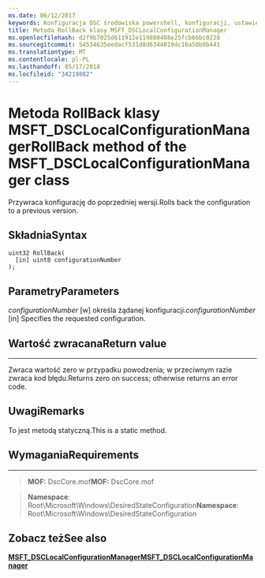 ```yaml
---
ms.date: 06/12/2017
keywords: Konfiguracja DSC środowiska powershell, konfiguracji, ustawienia
title: Metoda RollBack klasy MSFT_DSCLocalConfigurationManager
ms.openlocfilehash: d2f9b7025d611912e119800408e25fcb66bc0228
ms.sourcegitcommit: 54534635eedacf531d8d6344019dc16a50b8b441
ms.translationtype: MT
ms.contentlocale: pl-PL
ms.lasthandoff: 05/17/2018
ms.locfileid: "34219882"
---
```

# <a name="rollback-method-of-the-msftdsclocalconfigurationmanager-class"></a><span data-ttu-id="e359b-103">Metoda RollBack klasy MSFT_DSCLocalConfigurationManager</span><span class="sxs-lookup"><span data-stu-id="e359b-103">RollBack method of the MSFT_DSCLocalConfigurationManager class</span></span>

<span data-ttu-id="e359b-104">Przywraca konfigurację do poprzedniej wersji.</span><span class="sxs-lookup"><span data-stu-id="e359b-104">Rolls back the configuration to a previous version.</span></span>

<a name="syntax"></a><span data-ttu-id="e359b-105">Składnia</span><span class="sxs-lookup"><span data-stu-id="e359b-105">Syntax</span></span>
------

```mof
uint32 RollBack(
  [in] uint8 configurationNumber
);
```

<a name="parameters"></a><span data-ttu-id="e359b-106">Parametry</span><span class="sxs-lookup"><span data-stu-id="e359b-106">Parameters</span></span>
----------

<span data-ttu-id="e359b-107">*configurationNumber* \[w\] określa żądanej konfiguracji.</span><span class="sxs-lookup"><span data-stu-id="e359b-107">*configurationNumber* \[in\] Specifies the requested configuration.</span></span>

## <a name="return-value"></a><span data-ttu-id="e359b-108">Wartość zwracana</span><span class="sxs-lookup"><span data-stu-id="e359b-108">Return value</span></span>
------------

<span data-ttu-id="e359b-109">Zwraca wartość zero w przypadku powodzenia; w przeciwnym razie zwraca kod błędu.</span><span class="sxs-lookup"><span data-stu-id="e359b-109">Returns zero on success; otherwise returns an error code.</span></span>

## <a name="remarks"></a><span data-ttu-id="e359b-110">Uwagi</span><span class="sxs-lookup"><span data-stu-id="e359b-110">Remarks</span></span>

<span data-ttu-id="e359b-111">To jest metodą statyczną.</span><span class="sxs-lookup"><span data-stu-id="e359b-111">This is a static method.</span></span>

## <a name="requirements"></a><span data-ttu-id="e359b-112">Wymagania</span><span class="sxs-lookup"><span data-stu-id="e359b-112">Requirements</span></span>
------------
><span data-ttu-id="e359b-113">**MOF:** DscCore.mof</span><span class="sxs-lookup"><span data-stu-id="e359b-113">**MOF:** DscCore.mof</span></span>

><span data-ttu-id="e359b-114">**Namespace**: Root\Microsoft\Windows\DesiredStateConfiguration</span><span class="sxs-lookup"><span data-stu-id="e359b-114">**Namespace**: Root\Microsoft\Windows\DesiredStateConfiguration</span></span>


## <a name="see-also"></a><span data-ttu-id="e359b-115">Zobacz też</span><span class="sxs-lookup"><span data-stu-id="e359b-115">See also</span></span>


[<span data-ttu-id="e359b-116">**MSFT_DSCLocalConfigurationManager**</span><span class="sxs-lookup"><span data-stu-id="e359b-116">**MSFT_DSCLocalConfigurationManager**</span></span>](msft-dsclocalconfigurationmanager.md)